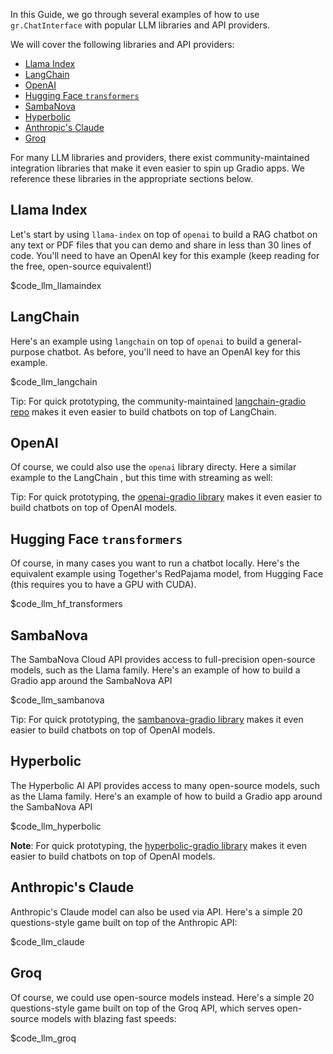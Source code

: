 In this Guide, we go through several examples of how to use `gr.ChatInterface` with popular LLM libraries and API providers.

We will cover the following libraries and API providers:

* [Llama Index](#llama-index)
* [LangChain](#lang-chain)
* [OpenAI](#open-ai)
* [Hugging Face `transformers`](#hugging-face-transformers)
* [SambaNova](#samba-nova)
* [Hyperbolic](#hyperbolic)
* [Anthropic's Claude](#claude)
* [Groq](#groq)

For many LLM libraries and providers, there exist community-maintained integration libraries that make it even easier to spin up Gradio apps. We reference these libraries in the appropriate sections below.

## Llama Index

Let's start by using `llama-index` on top of `openai` to build a RAG chatbot on any text or PDF files that you can demo and share in less than 30 lines of code. You'll need to have an OpenAI key for this example (keep reading for the free, open-source equivalent!)

$code_llm_llamaindex

## LangChain

Here's an example using `langchain` on top of `openai` to build a general-purpose chatbot. As before, you'll need to have an OpenAI key for this example.

$code_llm_langchain

Tip: For quick prototyping, the community-maintained <a href='https://github.com/AK391/langchain-gradio'>langchain-gradio repo</a>  makes it even easier to build chatbots on top of LangChain.

## OpenAI

Of course, we could also use the `openai` library directy. Here a similar example to the LangChain , but this time with streaming as well:

Tip: For quick prototyping, the  <a href='https://github.com/gradio-app/openai-gradio'>openai-gradio library</a> makes it even easier to build chatbots on top of OpenAI models.


## Hugging Face `transformers`

Of course, in many cases you want to run a chatbot locally. Here's the equivalent example using Together's RedPajama model, from Hugging Face (this requires you to have a GPU with CUDA).

$code_llm_hf_transformers

## SambaNova

The SambaNova Cloud API provides access to full-precision open-source models, such as the Llama family. Here's an example of how to build a Gradio app around the SambaNova API

$code_llm_sambanova

Tip: For quick prototyping, the  <a href='https://github.com/gradio-app/sambanova-gradio'>sambanova-gradio library</a> makes it even easier to build chatbots on top of OpenAI models.

## Hyperbolic

The Hyperbolic AI API provides access to many open-source models, such as the Llama family. Here's an example of how to build a Gradio app around the SambaNova API

$code_llm_hyperbolic

**Note**: For quick prototyping, the  [hyperbolic-gradio library](https://github.com/HyperbolicLabs/hyperbolic-gradio) makes it even easier to build chatbots on top of OpenAI models.


## Anthropic's Claude 

Anthropic's Claude model can also be used via API. Here's a simple 20 questions-style game built on top of the Anthropic API:

$code_llm_claude

## Groq 

Of course, we could use open-source models instead. Here's a simple 20 questions-style game built on top of the Groq API, which serves open-source models with blazing fast speeds:

$code_llm_groq



